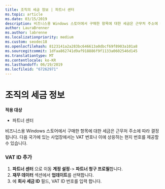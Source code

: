 ```yaml
---
title: 조직의 세금 정보 | 파트너 센터
ms.topic: article
ms.date: 03/15/2019
description: 비즈니스용 Windows 스토어에서 구매한 항목에 대한 세금은 근무처 주소에 따라 결정됩니다. 다음 국가에 있는 사업장에서는 VAT 번호나 이에 상응하는 현지 번호를 제공할 수 있습니다.
author: LauraBrenner
ms.author: labrenne
ms.localizationpriority: medium
ms.custom: seodec18
ms.openlocfilehash: 8123141a2a283bc646613a0dbcf69f8903a101a8
ms.sourcegitcommit: 1dfaa862741d9af918886f9f1133a0602546d145
ms.translationtype: MT
ms.contentlocale: ko-KR
ms.lasthandoff: 06/19/2019
ms.locfileid: "67262971"
---
```

# <a name="organization-tax-information"></a>조직의 세금 정보

**적용 대상**

-  파트너 센터

비즈니스용 Windows 스토어에서 구매한 항목에 대한 세금은 근무처 주소에 따라 결정됩니다. 다음 국가에 있는 사업장에서는 VAT 번호나 이에 상응하는 현지 번호를 제공할 수 있습니다.

### <a name="add-your-vat-id"></a>VAT ID 추가

1.  **파트너 센터** 으로 이동 **계정 설정**-> **파트너 청구 프로필**합니다.
2.  **재무 데이터** 섹션에서 **업데이트**를 선택합니다.
3.  에 **회사 세금 ID** 필드, VAT ID 번호를 입력 합니다.



 



